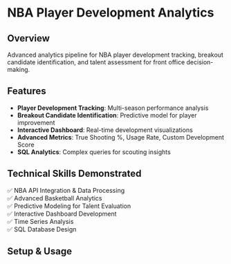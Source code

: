 # NBA Player Development Analytics

## Overview
Advanced analytics pipeline for NBA player development tracking, breakout candidate identification, and talent assessment for front office decision-making.

## Features
- **Player Development Tracking**: Multi-season performance analysis
- **Breakout Candidate Identification**: Predictive model for player improvement
- **Interactive Dashboard**: Real-time development visualizations
- **Advanced Metrics**: True Shooting %, Usage Rate, Custom Development Score
- **SQL Analytics**: Complex queries for scouting insights

## Technical Skills Demonstrated
✅ NBA API Integration & Data Processing  
✅ Advanced Basketball Analytics  
✅ Predictive Modeling for Talent Evaluation  
✅ Interactive Dashboard Development  
✅ Time Series Analysis  
✅ SQL Database Design  

## Setup & Usage
```bash